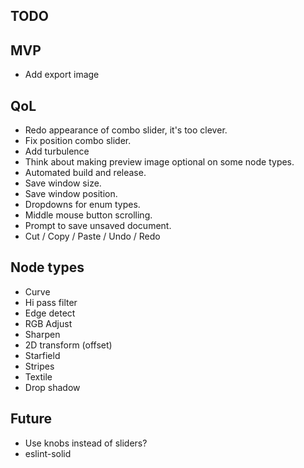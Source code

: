 ## TODO

## MVP

* Add export image

## QoL

* Redo appearance of combo slider, it's too clever.
* Fix position combo slider.
* Add turbulence
* Think about making preview image optional on some node types.
* Automated build and release.
* Save window size.
* Save window position.
* Dropdowns for enum types.
* Middle mouse button scrolling.
* Prompt to save unsaved document.
* Cut / Copy / Paste / Undo / Redo

## Node types

* Curve
* Hi pass filter
* Edge detect
* RGB Adjust
* Sharpen
* 2D transform (offset)
* Starfield
* Stripes
* Textile
* Drop shadow

## Future

* Use knobs instead of sliders?
* eslint-solid
